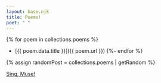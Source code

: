 ```yaml
---
layout: base.njk
title: Poems!
poet: " "
---
```


{% for poem in collections.poems %}
 - [{{ poem.data.title }}]({{ poem.url }})
{%- endfor %}

{% assign randomPost = collections.poems | getRandom %}

<div id='random'>
<a href="{{randomPost.url}}">Sing, Muse!</a>
</div>


